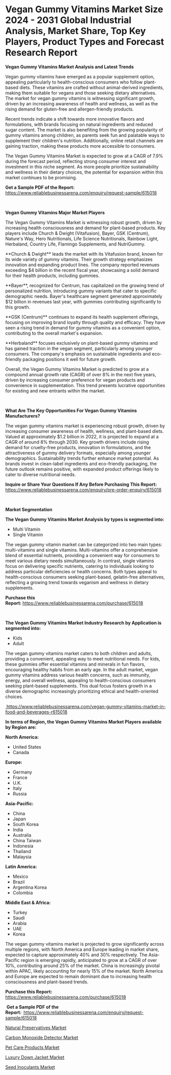<p><h1>Vegan Gummy Vitamins Market Size 2024 - 2031 Global Industrial Analysis, Market Share, Top Key Players, Product Types and Forecast Research Report</h1></p><p><strong>Vegan Gummy Vitamins Market Analysis and Latest Trends</strong></p>
<p><p>Vegan gummy vitamins have emerged as a popular supplement option, appealing particularly to health-conscious consumers who follow plant-based diets. These vitamins are crafted without animal-derived ingredients, making them suitable for vegans and those seeking dietary alternatives. The market for vegan gummy vitamins is witnessing significant growth, driven by an increasing awareness of health and wellness, as well as the rising demand for gluten-free and allergen-friendly products.</p><p>Recent trends indicate a shift towards more innovative flavors and formulations, with brands focusing on natural ingredients and reduced sugar content. The market is also benefiting from the growing popularity of gummy vitamins among children, as parents seek fun and palatable ways to supplement their children's nutrition. Additionally, online retail channels are gaining traction, making these products more accessible to consumers.</p><p>The Vegan Gummy Vitamins Market is expected to grow at a CAGR of 7.9% during the forecast period, reflecting strong consumer interest and investment in this niche segment. As more people prioritize sustainability and wellness in their dietary choices, the potential for expansion within this market continues to be promising.</p></p>
<p><strong>Get a Sample PDF of the Report:&nbsp;</strong> <a href="https://www.reliablebusinessarena.com/enquiry/request-sample/615018?utm_campaign=1420&utm_medium=2&utm_source=Github&utm_content=ia&utm_term=11122024&utm_id=vegan-gummy-vitamins">https://www.reliablebusinessarena.com/enquiry/request-sample/615018</a></p>
<p>&nbsp;</p>
<p><strong>Vegan Gummy Vitamins Major Market Players</strong></p>
<p><p>The Vegan Gummy Vitamins Market is witnessing robust growth, driven by increasing health consciousness and demand for plant-based products. Key players include Church & Dwight (Vitafusion), Bayer, GSK (Centrum), Nature's Way, Hero Nutritionals, Life Science Nutritionals, Rainbow Light, Herbaland, Country Life, Flamingo Supplements, and NutriGummy.</p><p>**Church & Dwight** leads the market with its Vitafusion brand, known for its wide variety of gummy vitamins. Their growth strategy emphasizes innovation and expanding product lines. The company reported revenues exceeding $4 billion in the recent fiscal year, showcasing a solid demand for their health products, including gummies. </p><p>**Bayer**, recognized for Centrum, has capitalized on the growing trend of personalized nutrition, introducing gummy variants that cater to specific demographic needs. Bayer's healthcare segment generated approximately $12 billion in revenues last year, with gummies contributing significantly to this growth.</p><p>**GSK (Centrum)** continues to expand its health supplement offerings, focusing on improving brand loyalty through quality and efficacy. They have seen a rising trend in demand for gummy vitamins as a convenient option, contributing to the overall market's expansion.</p><p>**Herbaland** focuses exclusively on plant-based gummy vitamins and has gained traction in the vegan segment, particularly among younger consumers. The company's emphasis on sustainable ingredients and eco-friendly packaging positions it well for future growth.</p><p>Overall, the Vegan Gummy Vitamins Market is predicted to grow at a compound annual growth rate (CAGR) of over 8% in the next five years, driven by increasing consumer preference for vegan products and convenience in supplementation. This trend presents lucrative opportunities for existing and new entrants within the market.</p></p>
<p>&nbsp;</p>
<p><strong>What Are The Key Opportunities For Vegan Gummy Vitamins Manufacturers?</strong></p>
<p><p>The vegan gummy vitamins market is experiencing robust growth, driven by increasing consumer awareness of health, wellness, and plant-based diets. Valued at approximately $1.2 billion in 2022, it is projected to expand at a CAGR of around 8% through 2030. Key growth drivers include rising demand for cruelty-free products, innovation in formulations, and the attractiveness of gummy delivery formats, especially among younger demographics. Sustainability trends further enhance market potential. As brands invest in clean-label ingredients and eco-friendly packaging, the future outlook remains positive, with expanded product offerings likely to cater to diverse nutritional needs.</p></p>
<p><strong>Inquire or Share Your Questions If Any Before Purchasing This Report:</strong> <a href="https://www.reliablebusinessarena.com/enquiry/pre-order-enquiry/615018?utm_campaign=1420&utm_medium=2&utm_source=Github&utm_content=ia&utm_term=11122024&utm_id=vegan-gummy-vitamins">https://www.reliablebusinessarena.com/enquiry/pre-order-enquiry/615018</a></p>
<p>&nbsp;</p>
<p><strong>Market Segmentation</strong></p>
<p><strong>The Vegan Gummy Vitamins Market Analysis by types is segmented into:</strong></p>
<p><ul><li>Multi Vitamin</li><li>Single Vitamin</li></ul></p>
<p><p>The vegan gummy vitamin market can be categorized into two main types: multi-vitamins and single vitamins. Multi-vitamins offer a comprehensive blend of essential nutrients, providing a convenient way for consumers to meet various dietary needs simultaneously. In contrast, single vitamins focus on delivering specific nutrients, catering to individuals looking to address particular deficiencies or health concerns. Both types appeal to health-conscious consumers seeking plant-based, gelatin-free alternatives, reflecting a growing trend towards veganism and wellness in dietary supplements.</p></p>
<p><strong>Purchase this Report:&nbsp;</strong><a href="https://www.reliablebusinessarena.com/purchase/615018?utm_campaign=1420&utm_medium=2&utm_source=Github&utm_content=ia&utm_term=11122024&utm_id=vegan-gummy-vitamins">https://www.reliablebusinessarena.com/purchase/615018</a></p>
<p>&nbsp;</p>
<p><strong>The Vegan Gummy Vitamins Market Industry Research by Application is segmented into:</strong></p>
<p><ul><li>Kids</li><li>Adult</li></ul></p>
<p><p>The vegan gummy vitamins market caters to both children and adults, providing a convenient, appealing way to meet nutritional needs. For kids, these gummies offer essential vitamins and minerals in fun flavors, encouraging healthy habits from an early age. In the adult market, vegan gummy vitamins address various health concerns, such as immunity, energy, and overall wellness, appealing to health-conscious consumers seeking plant-based supplements. This dual focus fosters growth in a diverse demographic increasingly prioritizing ethical and health-oriented choices.</p></p>
<p><a href="https://www.reliablebusinessarena.com/vegan-gummy-vitamins-market-in-food-and-beverages-r615018?utm_campaign=1420&utm_medium=2&utm_source=Github&utm_content=ia&utm_term=11122024&utm_id=vegan-gummy-vitamins">&nbsp;https://www.reliablebusinessarena.com/vegan-gummy-vitamins-market-in-food-and-beverages-r615018</a></p>
<p><strong>In terms of Region, the Vegan Gummy Vitamins Market Players available by Region are:</strong></p>
<p>
    <p> <strong> North America: </strong>
        <ul>
            <li>United States</li>
            <li>Canada</li>
        </ul>
        </p> 
    <p> <strong> Europe: </strong>
        <ul>
            <li>Germany</li>
            <li>France</li>
            <li>U.K.</li>
            <li>Italy</li>
            <li>Russia</li>
        </ul>
        </p> 
    <p> <strong> Asia-Pacific: </strong>
        <ul>
            <li>China</li>
            <li>Japan</li>
            <li>South Korea</li>
            <li>India</li>
            <li>Australia</li>
            <li>China Taiwan</li>
            <li>Indonesia</li>
            <li>Thailand</li>
            <li>Malaysia</li>
        </ul>
        </p> 
    <p> <strong> Latin America: </strong>
        <ul>
            <li>Mexico</li>
            <li>Brazil</li>
            <li>Argentina Korea</li>
            <li>Colombia</li>
        </ul>
        </p> 
    <p> <strong> Middle East & Africa: </strong>
        <ul>
            <li>Turkey</li>
            <li>Saudi</li>
            <li>Arabia</li>
            <li>UAE</li>
            <li>Korea</li>
        </ul>
    </p>
    </p>
<p><p>The vegan gummy vitamins market is projected to grow significantly across multiple regions, with North America and Europe leading in market share, expected to capture approximately 40% and 30% respectively. The Asia-Pacific region is emerging rapidly, anticipated to grow at a CAGR of over 10%, contributing around 25% of the market. China is increasingly pivotal within APAC, likely accounting for nearly 15% of the market. North America and Europe are expected to remain dominant due to increasing health consciousness and plant-based trends.</p></p>
<p><strong>Purchase this Report: </strong><a href="https://www.reliablebusinessarena.com/purchase/615018?utm_campaign=1420&utm_medium=2&utm_source=Github&utm_content=ia&utm_term=11122024&utm_id=vegan-gummy-vitamins">https://www.reliablebusinessarena.com/purchase/615018</a></p>
<p>&nbsp;<strong>Get a Sample PDF of the Report:&nbsp;&nbsp;</strong><a href="https://www.reliablebusinessarena.com/enquiry/request-sample/615018?utm_campaign=1420&utm_medium=2&utm_source=Github&utm_content=ia&utm_term=11122024&utm_id=vegan-gummy-vitamins">https://www.reliablebusinessarena.com/enquiry/request-sample/615018</a></p>
<p><strong></strong></p>
<p><p><a href="https://www.linkedin.com/pulse/natural-preservatives-market-research-sales-establishments-0ydyc?utm_campaign=1420&utm_medium=2&utm_source=Github&utm_content=ia&utm_term=11122024&utm_id=vegan-gummy-vitamins">Natural Preservatives Market</a></p><p><a href="https://www.linkedin.com/pulse/forecasting-carbon-monoxide-detector-market-53-cagr-growth-llgmc?utm_campaign=1420&utm_medium=2&utm_source=Github&utm_content=ia&utm_term=11122024&utm_id=vegan-gummy-vitamins">Carbon Monoxide Detector Market</a></p><p><a href="https://www.linkedin.com/pulse/why-pet-care-products-market-thriving-73-cagr-through-2031-76dpc?utm_campaign=1420&utm_medium=2&utm_source=Github&utm_content=ia&utm_term=11122024&utm_id=vegan-gummy-vitamins">Pet Care Products Market</a></p><p><a href="https://www.linkedin.com/pulse/projected-cagr-122-report-luxury-down-jacket-market-analysis-yma4f?utm_campaign=1420&utm_medium=2&utm_source=Github&utm_content=ia&utm_term=11122024&utm_id=vegan-gummy-vitamins">Luxury Down Jacket Market</a></p><p><a href="https://www.linkedin.com/pulse/seed-inoculants-market-evolution-key-trends-regional-dynamics-zh1dc?utm_campaign=1420&utm_medium=2&utm_source=Github&utm_content=ia&utm_term=11122024&utm_id=vegan-gummy-vitamins">Seed Inoculants Market</a></p></p>